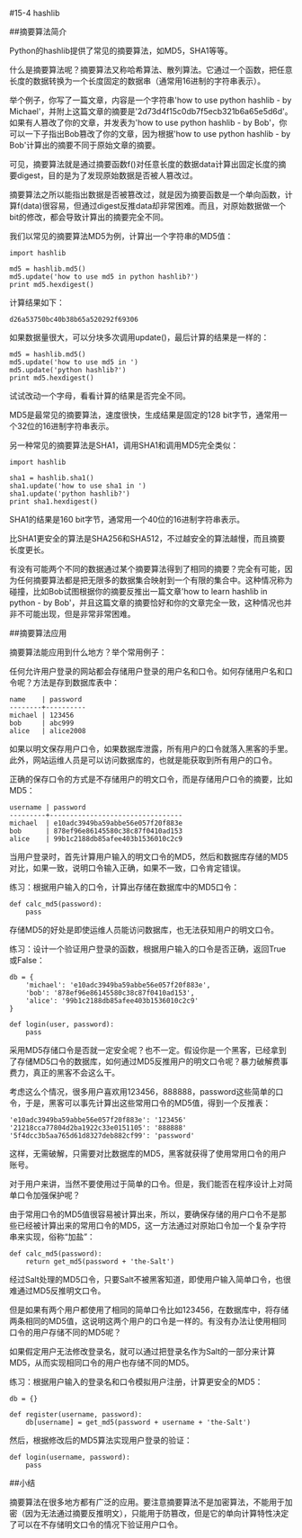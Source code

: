 #15-4 hashlib

##摘要算法简介

Python的hashlib提供了常见的摘要算法，如MD5，SHA1等等。

什么是摘要算法呢？摘要算法又称哈希算法、散列算法。它通过一个函数，把任意长度的数据转换为一个长度固定的数据串（通常用16进制的字符串表示）。

举个例子，你写了一篇文章，内容是一个字符串'how to use python hashlib - by Michael'，并附上这篇文章的摘要是'2d73d4f15c0db7f5ecb321b6a65e5d6d'。如果有人篡改了你的文章，并发表为'how to use python hashlib - by Bob'，你可以一下子指出Bob篡改了你的文章，因为根据'how to use python hashlib - by Bob'计算出的摘要不同于原始文章的摘要。

可见，摘要算法就是通过摘要函数f()对任意长度的数据data计算出固定长度的摘要digest，目的是为了发现原始数据是否被人篡改过。

摘要算法之所以能指出数据是否被篡改过，就是因为摘要函数是一个单向函数，计算f(data)很容易，但通过digest反推data却非常困难。而且，对原始数据做一个bit的修改，都会导致计算出的摘要完全不同。

我们以常见的摘要算法MD5为例，计算出一个字符串的MD5值：

	import hashlib
	
	md5 = hashlib.md5()
	md5.update('how to use md5 in python hashlib?')
	print md5.hexdigest()
计算结果如下：

	d26a53750bc40b38b65a520292f69306
如果数据量很大，可以分块多次调用update()，最后计算的结果是一样的：

	md5 = hashlib.md5()
	md5.update('how to use md5 in ')
	md5.update('python hashlib?')
	print md5.hexdigest()
试试改动一个字母，看看计算的结果是否完全不同。

MD5是最常见的摘要算法，速度很快，生成结果是固定的128 bit字节，通常用一个32位的16进制字符串表示。

另一种常见的摘要算法是SHA1，调用SHA1和调用MD5完全类似：

	import hashlib
	
	sha1 = hashlib.sha1()
	sha1.update('how to use sha1 in ')
	sha1.update('python hashlib?')
	print sha1.hexdigest()
SHA1的结果是160 bit字节，通常用一个40位的16进制字符串表示。

比SHA1更安全的算法是SHA256和SHA512，不过越安全的算法越慢，而且摘要长度更长。

有没有可能两个不同的数据通过某个摘要算法得到了相同的摘要？完全有可能，因为任何摘要算法都是把无限多的数据集合映射到一个有限的集合中。这种情况称为碰撞，比如Bob试图根据你的摘要反推出一篇文章'how to learn hashlib in python - by Bob'，并且这篇文章的摘要恰好和你的文章完全一致，这种情况也并非不可能出现，但是非常非常困难。

##摘要算法应用

摘要算法能应用到什么地方？举个常用例子：

任何允许用户登录的网站都会存储用户登录的用户名和口令。如何存储用户名和口令呢？方法是存到数据库表中：

	name    | password
	--------+----------
	michael | 123456
	bob     | abc999
	alice   | alice2008
如果以明文保存用户口令，如果数据库泄露，所有用户的口令就落入黑客的手里。此外，网站运维人员是可以访问数据库的，也就是能获取到所有用户的口令。

正确的保存口令的方式是不存储用户的明文口令，而是存储用户口令的摘要，比如MD5：

	username | password
	---------+---------------------------------
	michael  | e10adc3949ba59abbe56e057f20f883e
	bob      | 878ef96e86145580c38c87f0410ad153
	alice    | 99b1c2188db85afee403b1536010c2c9
当用户登录时，首先计算用户输入的明文口令的MD5，然后和数据库存储的MD5对比，如果一致，说明口令输入正确，如果不一致，口令肯定错误。

练习：根据用户输入的口令，计算出存储在数据库中的MD5口令：

	def calc_md5(password):
	    pass
存储MD5的好处是即使运维人员能访问数据库，也无法获知用户的明文口令。

练习：设计一个验证用户登录的函数，根据用户输入的口令是否正确，返回True或False：

	db = {
	    'michael': 'e10adc3949ba59abbe56e057f20f883e',
	    'bob': '878ef96e86145580c38c87f0410ad153',
	    'alice': '99b1c2188db85afee403b1536010c2c9'
	}
	
	def login(user, password):
	    pass
采用MD5存储口令是否就一定安全呢？也不一定。假设你是一个黑客，已经拿到了存储MD5口令的数据库，如何通过MD5反推用户的明文口令呢？暴力破解费事费力，真正的黑客不会这么干。

考虑这么个情况，很多用户喜欢用123456，888888，password这些简单的口令，于是，黑客可以事先计算出这些常用口令的MD5值，得到一个反推表：

	'e10adc3949ba59abbe56e057f20f883e': '123456'
	'21218cca77804d2ba1922c33e0151105': '888888'
	'5f4dcc3b5aa765d61d8327deb882cf99': 'password'
这样，无需破解，只需要对比数据库的MD5，黑客就获得了使用常用口令的用户账号。

对于用户来讲，当然不要使用过于简单的口令。但是，我们能否在程序设计上对简单口令加强保护呢？

由于常用口令的MD5值很容易被计算出来，所以，要确保存储的用户口令不是那些已经被计算出来的常用口令的MD5，这一方法通过对原始口令加一个复杂字符串来实现，俗称“加盐”：

	def calc_md5(password):
	    return get_md5(password + 'the-Salt')
经过Salt处理的MD5口令，只要Salt不被黑客知道，即使用户输入简单口令，也很难通过MD5反推明文口令。

但是如果有两个用户都使用了相同的简单口令比如123456，在数据库中，将存储两条相同的MD5值，这说明这两个用户的口令是一样的。有没有办法让使用相同口令的用户存储不同的MD5呢？

如果假定用户无法修改登录名，就可以通过把登录名作为Salt的一部分来计算MD5，从而实现相同口令的用户也存储不同的MD5。

练习：根据用户输入的登录名和口令模拟用户注册，计算更安全的MD5：

	db = {}
	
	def register(username, password):
	    db[username] = get_md5(password + username + 'the-Salt')
然后，根据修改后的MD5算法实现用户登录的验证：

	def login(username, password):
	    pass
##小结

摘要算法在很多地方都有广泛的应用。要注意摘要算法不是加密算法，不能用于加密（因为无法通过摘要反推明文），只能用于防篡改，但是它的单向计算特性决定了可以在不存储明文口令的情况下验证用户口令。
